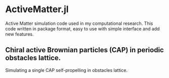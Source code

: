 # ActiveMatter.jl
Active Matter simulation code used in my computational research. This code written in  package format, easy to use with simple interface  and add new features. 

## Chiral active Brownian particles (CAP) in periodic obstacles lattice. 
Simulating a single CAP self-propelling in obstacles lattice. 
